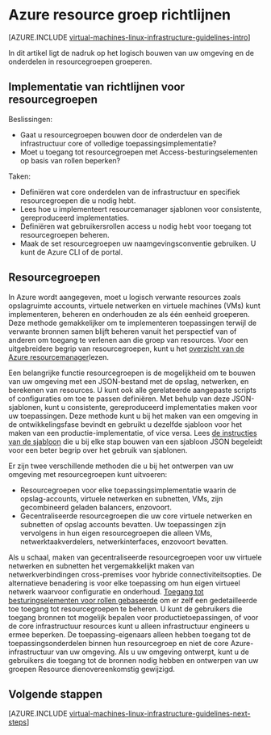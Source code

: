 <properties
    pageTitle="Richtlijnen voor de resource van de groepen | Microsoft Azure"
    description="Meer informatie over de belangrijkste ontwerpen en implementeren richtlijnen voor het implementeren van resourcegroepen in Azure infrastructuurservices."
    documentationCenter=""
    services="virtual-machines-linux"
    authors="iainfoulds"
    manager="timlt"
    editor=""
    tags="azure-resource-manager"/>

<tags
    ms.service="virtual-machines-linux"
    ms.workload="infrastructure-services"
    ms.tgt_pltfrm="vm-linux"
    ms.devlang="na"
    ms.topic="article"
    ms.date="09/08/2016"
    ms.author="iainfou"/>

# <a name="azure-resource-group-guidelines"></a>Azure resource groep richtlijnen

[AZURE.INCLUDE [virtual-machines-linux-infrastructure-guidelines-intro](../../includes/virtual-machines-linux-infrastructure-guidelines-intro.md)] 

In dit artikel ligt de nadruk op het logisch bouwen van uw omgeving en de onderdelen in resourcegroepen groeperen.


## <a name="implementation-guidelines-for-resource-groups"></a>Implementatie van richtlijnen voor resourcegroepen

Beslissingen:

- Gaat u resourcegroepen bouwen door de onderdelen van de infrastructuur core of volledige toepassingsimplementatie?
- Moet u toegang tot resourcegroepen met Access-besturingselementen op basis van rollen beperken?

Taken:

- Definiëren wat core onderdelen van de infrastructuur en specifiek resourcegroepen die u nodig hebt.
- Lees hoe u implementeert resourcemanager sjablonen voor consistente, gereproduceerd implementaties.
- Definiëren wat gebruikersrollen access u nodig hebt voor toegang tot resourcegroepen beheren.
- Maak de set resourcegroepen uw naamgevingsconventie gebruiken. U kunt de Azure CLI of de portal.


## <a name="resource-groups"></a>Resourcegroepen

In Azure wordt aangegeven, moet u logisch verwante resources zoals opslagruimte accounts, virtuele netwerken en virtuele machines (VMs) kunt implementeren, beheren en onderhouden ze als één eenheid groeperen. Deze methode gemakkelijker om te implementeren toepassingen terwijl de verwante bronnen samen blijft beheren vanuit het perspectief van of anderen om toegang te verlenen aan die groep van resources. Voor een uitgebreidere begrip van resourcegroepen, kunt u het [overzicht van de Azure resourcemanager](../azure-resource-manager/resource-group-overview.md)lezen.

Een belangrijke functie resourcegroepen is de mogelijkheid om te bouwen van uw omgeving met een JSON-bestand met de opslag, netwerken, en berekenen van resources. U kunt ook alle gerelateerde aangepaste scripts of configuraties om toe te passen definiëren. Met behulp van deze JSON-sjablonen, kunt u consistente, gereproduceerd implementaties maken voor uw toepassingen. Deze methode kunt u bij het maken van een omgeving in de ontwikkelingsfase bevindt en gebruikt u dezelfde sjabloon voor het maken van een productie-implementatie, of vice versa. Lees [de instructies van de sjabloon](../resource-manager-template-walkthrough.md) die u bij elke stap bouwen van een sjabloon JSON begeleidt voor een beter begrip over het gebruik van sjablonen.

Er zijn twee verschillende methoden die u bij het ontwerpen van uw omgeving met resourcegroepen kunt uitvoeren:

- Resourcegroepen voor elke toepassingsimplementatie waarin de opslag-accounts, virtuele netwerken en subnetten, VMs, zijn gecombineerd geladen balancers, enzovoort.
- Gecentraliseerde resourcegroepen die uw core virtuele netwerken en subnetten of opslag accounts bevatten. Uw toepassingen zijn vervolgens in hun eigen resourcegroepen die alleen VMs, netwerktaakverdelers, netwerkinterfaces, enzovoort bevatten.

Als u schaal, maken van gecentraliseerde resourcegroepen voor uw virtuele netwerken en subnetten het vergemakkelijkt maken van netwerkverbindingen cross-premises voor hybride connectiviteitsopties. De alternatieve benadering is voor elke toepassing om hun eigen virtueel netwerk waarvoor configuratie en onderhoud. [Toegang tot besturingselementen voor rollen gebaseerde](../active-directory/role-based-access-control-what-is.md) om er zelf een gedetailleerde toe toegang tot resourcegroepen te beheren. U kunt de gebruikers die toegang bronnen tot mogelijk bepalen voor productietoepassingen, of voor de core infrastructuur resources kunt u alleen infrastructuur engineers u ermee beperken. De toepassing-eigenaars alleen hebben toegang tot de toepassingsonderdelen binnen hun resourcegroep en niet de core Azure-infrastructuur van uw omgeving. Als u uw omgeving ontwerpt, kunt u de gebruikers die toegang tot de bronnen nodig hebben en ontwerpen van uw groepen Resource dienovereenkomstig gewijzigd. 


## <a name="next-steps"></a>Volgende stappen

[AZURE.INCLUDE [virtual-machines-linux-infrastructure-guidelines-next-steps](../../includes/virtual-machines-linux-infrastructure-guidelines-next-steps.md)] 